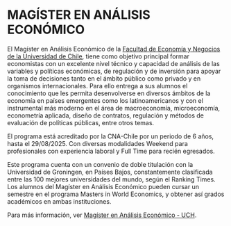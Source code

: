 # MAGÍSTER EN ANÁLISIS ECONÓMICO

El Magíster en Análisis Económico de la [Facultad de Economía y Negocios de la Universidad de Chile](https://www.postgradouchile.cl/), tiene como objetivo principal formar economistas con un excelente nivel técnico y capacidad de análisis de las variables y políticas económicas, de regulación y de inversión para apoyar la toma de decisiones tanto en el ámbito público como privado y en organismos internacionales. Para ello entrega a sus alumnos el conocimiento que les permita desenvolverse en diversos ámbitos de la economía en países emergentes como los latinoamericanos y con el instrumental más moderno en el área de macroeconomía, microeconomía, econometría aplicada, diseño de contratos, regulación y métodos de evaluación de políticas públicas, entre otros temas.

El programa está acreditado por la CNA-Chile por un periodo de 6 años, hasta el 29/08/2025. Con diversas modalidades Weekend para profesionales con experiencia laboral y Full Time para recién egresados.

Este programa cuenta con un convenio de doble titulación con la Universidad de Groningen, en Países Bajos, constantemente clasificada entre las 100 mejores universidades del mundo, según el Ranking Times. Los alumnos del Magíster en Análisis Económico pueden cursar un semestre en el programa Masters in World Economics, y obtener así grados académicos en ambas instituciones.

Para más información, ver  [Magíster en Análisis Económico - UCH](https://www.postgradouchile.cl/programa/magister/magister-en-analisis-economico/).

